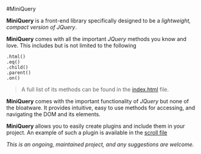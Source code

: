 #MiniQuery

**MiniQuery** is a front-end library specifically designed to be a *lightweight, compact version of JQuery*. 

**MiniQuery** comes with all the important _JQuery_ methods you know and love. This includes but is not limited to the following 
```
.html()
.eq()
.child()
.parent()
.on()
```
> A full list of its methods can be found in the [index.html](./index.html) file.

**MiniQuery** comes with the important functionality of _JQuery_ but none of the bloatware. It provides intuitive, easy to use methods for accessing, and navigating the DOM and its elements. 

**MiniQuery** allows you to easily create plugins and include them in your project.
An example of such a plugin is available in the [scroll file](PlugIns/detectScroll.js)


*This is an ongoing, maintained project, and any suggestions are welcome.*
